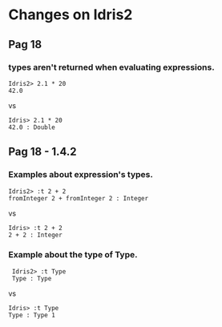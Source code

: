 # Changes on Idris2

## Pag 18
### types aren't returned when evaluating expressions.
```
Idris2> 2.1 * 20
42.0
```
vs
```
Idris> 2.1 * 20
42.0 : Double
```

## Pag 18 - 1.4.2

### Examples about expression's types.
```
Idris2> :t 2 + 2
fromInteger 2 + fromInteger 2 : Integer
```
 vs 

```
Idris> :t 2 + 2
2 + 2 : Integer
```

### Example about the type of Type.
```
 Idris2> :t Type
 Type : Type
```
 vs 

```
Idris> :t Type
Type : Type 1
```
